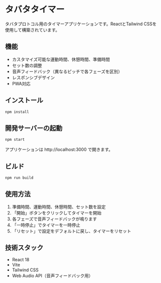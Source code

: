 # タバタタイマー

タバタプロトコル用のタイマーアプリケーションです。ReactとTailwind CSSを使用して構築されています。

## 機能

- カスタマイズ可能な運動時間、休憩時間、準備時間
- セット数の調整
- 音声フィードバック（異なるピッチで各フェーズを区別）
- レスポンシブデザイン
- PWA対応

## インストール

```bash
npm install
```

## 開発サーバーの起動

```bash
npm start
```

アプリケーションは http://localhost:3000 で開きます。

## ビルド

```bash
npm run build
```

## 使用方法

1. 準備時間、運動時間、休憩時間、セット数を設定
2. 「開始」ボタンをクリックしてタイマーを開始
3. 各フェーズで音声フィードバックが鳴ります
4. 「一時停止」でタイマーを一時停止
5. 「リセット」で設定をデフォルトに戻し、タイマーをリセット

## 技術スタック

- React 18
- Vite
- Tailwind CSS
- Web Audio API（音声フィードバック用） 